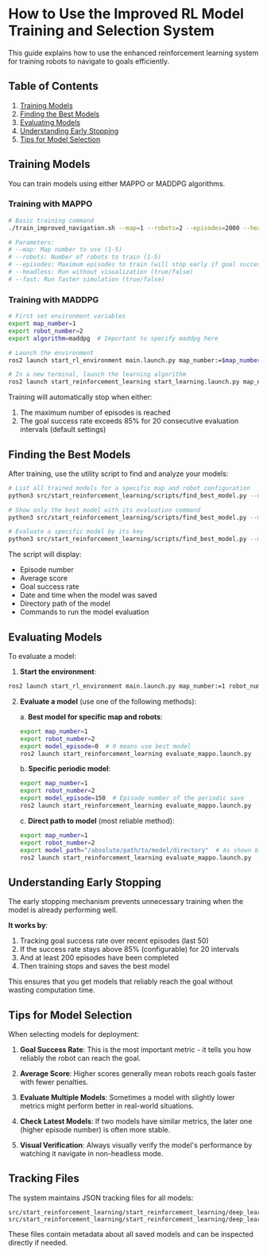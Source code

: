# How to Use the Improved RL Model Training and Selection System

This guide explains how to use the enhanced reinforcement learning system for training robots to navigate to goals efficiently.

## Table of Contents
1. [Training Models](#training-models)
2. [Finding the Best Models](#finding-the-best-models)
3. [Evaluating Models](#evaluating-models)
4. [Understanding Early Stopping](#understanding-early-stopping)
5. [Tips for Model Selection](#tips-for-model-selection)

## Training Models

You can train models using either MAPPO or MADDPG algorithms.

### Training with MAPPO

```bash
# Basic training command
./train_improved_navigation.sh --map=1 --robots=2 --episodes=2000 --headless=true --fast=true

# Parameters:
# --map: Map number to use (1-5)
# --robots: Number of robots to train (1-5)
# --episodes: Maximum episodes to train (will stop early if goal success rate is high enough)
# --headless: Run without visualization (true/false)
# --fast: Run faster simulation (true/false)
```

### Training with MADDPG

```bash
# First set environment variables
export map_number=1
export robot_number=2
export algorithm=maddpg  # Important to specify maddpg here

# Launch the environment
ros2 launch start_rl_environment main.launch.py map_number:=$map_number robot_number:=$robot_number headless:=true fast_training:=true

# In a new terminal, launch the learning algorithm
ros2 launch start_reinforcement_learning start_learning.launch.py map_number:=$map_number robot_number:=$robot_number algorithm:=maddpg
```

Training will automatically stop when either:
1. The maximum number of episodes is reached
2. The goal success rate exceeds 85% for 20 consecutive evaluation intervals (default settings)

## Finding the Best Models

After training, use the utility script to find and analyze your models:

```bash
# List all trained models for a specific map and robot configuration
python3 src/start_reinforcement_learning/scripts/find_best_model.py --map=1 --robots=2 --list

# Show only the best model with its evaluation command
python3 src/start_reinforcement_learning/scripts/find_best_model.py --map=1 --robots=2 --best

# Evaluate a specific model by its key
python3 src/start_reinforcement_learning/scripts/find_best_model.py --map=1 --robots=2 --evaluate "best_score_150.50_ep345"
```

The script will display:
- Episode number
- Average score
- Goal success rate
- Date and time when the model was saved
- Directory path of the model
- Commands to run the model evaluation

## Evaluating Models

To evaluate a model:

1. **Start the environment**:
```bash
ros2 launch start_rl_environment main.launch.py map_number:=1 robot_number:=2 headless:=false fast_training:=false
```

2. **Evaluate a model** (use one of the following methods):

   a. **Best model for specific map and robots**:
   ```bash
   export map_number=1
   export robot_number=2
   export model_episode=0  # 0 means use best model
   ros2 launch start_reinforcement_learning evaluate_mappo.launch.py  # or evaluate_maddpg.launch.py
   ```

   b. **Specific periodic model**:
   ```bash
   export map_number=1
   export robot_number=2
   export model_episode=150  # Episode number of the periodic save
   ros2 launch start_reinforcement_learning evaluate_mappo.launch.py  # or evaluate_maddpg.launch.py
   ```

   c. **Direct path to model** (most reliable method):
   ```bash
   export map_number=1
   export robot_number=2
   export model_path="/absolute/path/to/model/directory"  # As shown by find_best_model.py
   ros2 launch start_reinforcement_learning evaluate_mappo.launch.py  # or evaluate_maddpg.launch.py
   ```

## Understanding Early Stopping

The early stopping mechanism prevents unnecessary training when the model is already performing well.

**It works by**:
1. Tracking goal success rate over recent episodes (last 50)
2. If the success rate stays above 85% (configurable) for 20 intervals
3. And at least 200 episodes have been completed
4. Then training stops and saves the best model

This ensures that you get models that reliably reach the goal without wasting computation time.

## Tips for Model Selection

When selecting models for deployment:

1. **Goal Success Rate**: This is the most important metric - it tells you how reliably the robot can reach the goal.

2. **Average Score**: Higher scores generally mean robots reach goals faster with fewer penalties.

3. **Evaluate Multiple Models**: Sometimes a model with slightly lower metrics might perform better in real-world situations.

4. **Check Latest Models**: If two models have similar metrics, the later one (higher episode number) is often more stable.

5. **Visual Verification**: Always visually verify the model's performance by watching it navigate in non-headless mode.

## Tracking Files

The system maintains JSON tracking files for all models:
```
src/start_reinforcement_learning/start_reinforcement_learning/deep_learning_weights/mappo/model_tracker_map1_robots2.json
src/start_reinforcement_learning/start_reinforcement_learning/deep_learning_weights/maddpg/model_tracker_map1_robots2.json
```

These files contain metadata about all saved models and can be inspected directly if needed.
